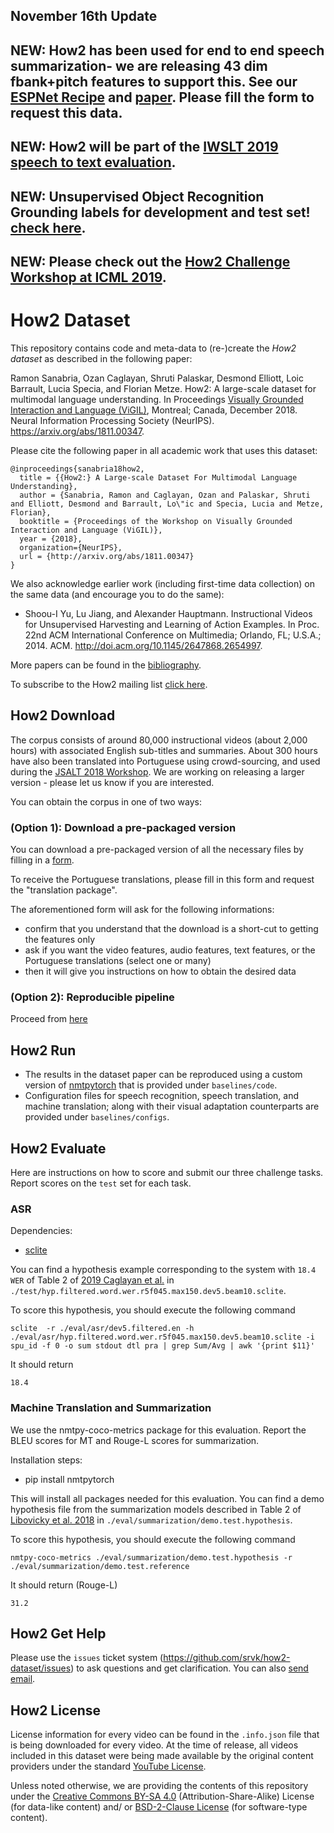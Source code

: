 ## November 16th Update

## NEW: How2 has been used for end to end speech summarization- we are releasing 43 dim fbank+pitch features to support this. See our [ESPNet Recipe](https://github.com/espnet/espnet/tree/master/egs2/how2_2000h/sum1) and [paper](https://ieeexplore.ieee.org/document/9747320). Please fill the form to request this data. 






## NEW: How2 will be part of the [IWSLT 2019 speech to text evaluation](https://sites.google.com/view/iwslt-evaluation-2019/speech-translation).
## NEW: Unsupervised Object Recognition Grounding labels for development and test set! [check here](https://docs.google.com/forms/d/e/1FAIpQLSfW2i8UnjuoH2KKSU0BvcKRbhnk_vL3HcNlM0QLsJGb_UEDVQ/viewform?usp=pp_url).
## NEW: Please check out the [How2 Challenge Workshop at ICML 2019](https://srvk.github.io/how2-challenge/).

# How2 Dataset
This repository contains code and meta-data to (re-)create the *How2 dataset* as described in the following paper:

Ramon Sanabria, Ozan Caglayan, Shruti Palaskar, Desmond Elliott, Loic Barrault, Lucia Specia, and Florian Metze. How2: A large-scale dataset for multimodal language understanding. In Proceedings [Visually Grounded Interaction and Language (ViGIL)](https://nips2018vigil.github.io), Montreal; Canada, December 2018. Neural Information Processing Society (NeurIPS). https://arxiv.org/abs/1811.00347.

Please cite the following paper in all academic work that uses this dataset:
```
@inproceedings{sanabria18how2,
  title = {{How2:} A Large-scale Dataset For Multimodal Language Understanding},
  author = {Sanabria, Ramon and Caglayan, Ozan and Palaskar, Shruti and Elliott, Desmond and Barrault, Lo\"ic and Specia, Lucia and Metze, Florian},
  booktitle = {Proceedings of the Workshop on Visually Grounded Interaction and Language (ViGIL)},
  year = {2018},
  organization={NeurIPS},
  url = {http://arxiv.org/abs/1811.00347}
}
```

We also acknowledge earlier work (including first-time data collection) on the same data (and encourage you to do the same):

 - Shoou-I Yu, Lu Jiang, and Alexander Hauptmann. Instructional Videos for Unsupervised Harvesting and Learning of Action Examples. In Proc. 22nd ACM International Conference on Multimedia; Orlando, FL; U.S.A.; 2014. ACM. http://doi.acm.org/10.1145/2647868.2654997.

More papers can be found in the [bibliography](Bibliography.md).

To subscribe to the How2 mailing list [click here](https://lists.andrew.cmu.edu/mailman/listinfo/how-to).

## How2 Download
The corpus consists of around 80,000 instructional videos (about 2,000 hours) with associated English sub-titles and summaries. About 300 hours have also been translated into Portuguese using crowd-sourcing, and used during the [JSALT 2018 Workshop](https://www.clsp.jhu.edu/workshops/18-workshop/grounded-sequence-sequence-transduction). We are working on releasing a larger version - please let us know if you are interested.

You can obtain the corpus in one of two ways:

### (Option 1): Download a pre-packaged version

You can download a pre-packaged version of all the necessary files by filling in a [form](https://docs.google.com/forms/d/e/1FAIpQLSfW2i8UnjuoH2KKSU0BvcKRbhnk_vL3HcNlM0QLsJGb_UEDVQ/viewform?usp=pp_url).

To receive the Portuguese translations, please fill in this form and request the "translation package".

The aforementioned form will ask for the following informations:

- confirm that you understand that the download is a short-cut to getting the features only
- ask if you want the video features, audio features, text features, or the Portuguese translations (select one or many)
- then it will give you instructions on how to obtain the desired data

### (Option 2): Reproducible pipeline

Proceed from [here](/reproduce/300h/README.md)

## How2 Run
 - The results in the dataset paper can be reproduced using a custom version of [nmtpytorch](https://github.com/lium-lst/nmtpytorch) that is provided under `baselines/code`.
 - Configuration files for speech recognition, speech translation, and machine translation; along with their visual adaptation
   counterparts are provided under `baselines/configs`.

## How2 Evaluate
Here are instructions on how to score and submit our three challenge tasks. Report scores on the `test` set for each task.

### ASR

Dependencies:
- [sclite](http://www1.icsi.berkeley.edu/Speech/docs/sctk-1.2/sclite.htm)

You can find a hypothesis example corresponding to the system with `18.4 WER` of Table 2 of [2019 Caglayan et al.](https://arxiv.org/pdf/1811.03865.pdf) in `./test/hyp.filtered.word.wer.r5f045.max150.dev5.beam10.sclite`.  

To score this hypothesis, you should execute the following command

```
sclite  -r ./eval/asr/dev5.filtered.en -h ./eval/asr/hyp.filtered.word.wer.r5f045.max150.dev5.beam10.sclite -i spu_id -f 0 -o sum stdout dtl pra | grep Sum/Avg | awk '{print $11}'
```

It should return


```
18.4
```

### Machine Translation and Summarization
We use the nmtpy-coco-metrics package for this evaluation. Report the BLEU scores for MT and Rouge-L scores for summarization.

Installation steps:
- pip install nmtpytorch

This will install all packages needed for this evaluation. You can find a demo hypothesis file from the summarization models described in Table 2 of [Libovicky et al. 2018](https://nips2018vigil.github.io/static/papers/accepted/8.pdf) in `./eval/summarization/demo.test.hypothesis`.

To score this hypothesis, you should execute the following command

```
nmtpy-coco-metrics ./eval/summarization/demo.test.hypothesis -r ./eval/summarization/demo.test.reference
```

It should return (Rouge-L)


```
31.2
```



## How2 Get Help
Please use the `issues` ticket system (https://github.com/srvk/how2-dataset/issues) to ask questions and get clarification. You can also [send email](mailto:how2challenge@gmail.com).

## How2 License
License information for every video can be found in the `.info.json` file that is being downloaded for every video.
At the time of release, all videos included in this dataset were being made available by the original content providers under the standard [YouTube License](https://www.youtube.com/static?template=terms).

Unless noted otherwise, we are providing the contents of this repository under the [Creative Commons BY-SA 4.0](https://creativecommons.org/licenses/by-sa/4.0/) (Attribution-Share-Alike) License (for data-like content) and/ or [BSD-2-Clause License](https://opensource.org/licenses/BSD-2-Clause) (for software-type content).

